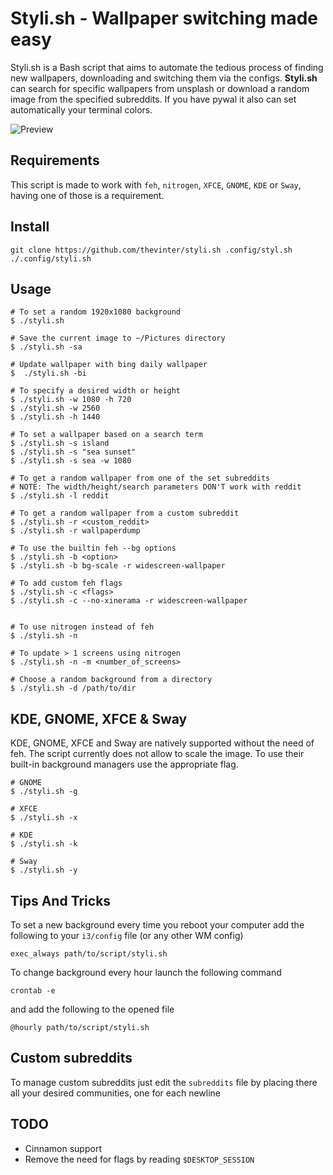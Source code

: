 # Styli.sh - Wallpaper switching made easy


Styli.sh is a Bash script that aims to automate the tedious process of finding new wallpapers, downloading and switching them via the configs. **Styli.sh** can search for specific wallpapers from unsplash or download
a random image from the specified subreddits. If you have pywal it also can set automatically your terminal colors.

![Preview](preview.png)

## Requirements

This script is made to work with `feh`, `nitrogen`, 
`XFCE`, `GNOME`, `KDE` or  `Sway`, having one of those is a requirement.
## Install
```
git clone https://github.com/thevinter/styli.sh .config/styl.sh
./.config/styli.sh
```

## Usage
```
# To set a random 1920x1080 background
$ ./styli.sh

# Save the current image to ~/Pictures directory
$ ./styli.sh -sa

# Update wallpaper with bing daily wallpaper
$  ./styli.sh -bi

# To specify a desired width or height
$ ./styli.sh -w 1080 -h 720
$ ./styli.sh -w 2560
$ ./styli.sh -h 1440

# To set a wallpaper based on a search term
$ ./styli.sh -s island
$ ./styli.sh -s "sea sunset"
$ ./styli.sh -s sea -w 1080

# To get a random wallpaper from one of the set subreddits
# NOTE: The width/height/search parameters DON'T work with reddit
$ ./styli.sh -l reddit

# To get a random wallpaper from a custom subreddit
$ ./styli.sh -r <custom_reddit>
$ ./styli.sh -r wallpaperdump

# To use the builtin feh --bg options
$ ./styli.sh -b <option>
$ ./styli.sh -b bg-scale -r widescreen-wallpaper

# To add custom feh flags
$ ./styli.sh -c <flags>
$ ./styli.sh -c --no-xinerama -r widescreen-wallpaper


# To use nitrogen instead of feh
$ ./styli.sh -n

# To update > 1 screens using nitrogen
$ ./styli.sh -n -m <number_of_screens>

# Choose a random background from a directory
$ ./styli.sh -d /path/to/dir
```
## KDE, GNOME, XFCE & Sway
KDE, GNOME, XFCE and Sway are natively supported without the need of feh. The script currently does not allow to scale the image.
To use their built-in background managers use the appropriate flag.

```
# GNOME
$ ./styli.sh -g

# XFCE
$ ./styli.sh -x

# KDE
$ ./styli.sh -k

# Sway
$ ./styli.sh -y
```

## Tips And Tricks
To set a new background every time you reboot your computer add the following to your ```i3/config``` file (or any other WM config)
```
exec_always path/to/script/styli.sh
```

To change background every hour launch the following command
```
crontab -e
```
and add the following to the opened file
```
@hourly path/to/script/styli.sh
```

## Custom subreddits
To manage custom subreddits just edit the ```subreddits``` file by placing there all your desired communities, one for each newline

## TODO
* Cinnamon support
* Remove the need for flags by reading `$DESKTOP_SESSION`
